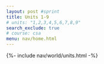 ```yaml
---
layout: post #sprint
title: Units 1-9
# units: "1,2,3,4,5,6,7,8,9"
search_exclude: true
# course: csa
menu: nav/home.html
---
```


{%- include nav/world/units.html -%}
